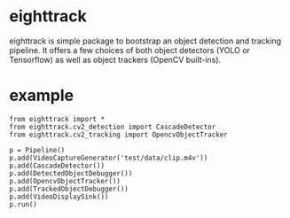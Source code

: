 # eighttrack
eighttrack is simple package to bootstrap an object detection and tracking pipeline. It offers a few choices of both object detectors (YOLO or Tensorflow) as well as object trackers (OpenCV built-ins).

# example
```
from eighttrack import *
from eighttrack.cv2_detection import CascadeDetector
from eighttrack.cv2_tracking import OpencvObjectTracker

p = Pipeline()
p.add(VideoCaptureGenerator('test/data/clip.m4v'))
p.add(CascadeDetector())
p.add(DetectedObjectDebugger())
p.add(OpencvObjectTracker())
p.add(TrackedObjectDebugger())
p.add(VideoDisplaySink())
p.run()
```
